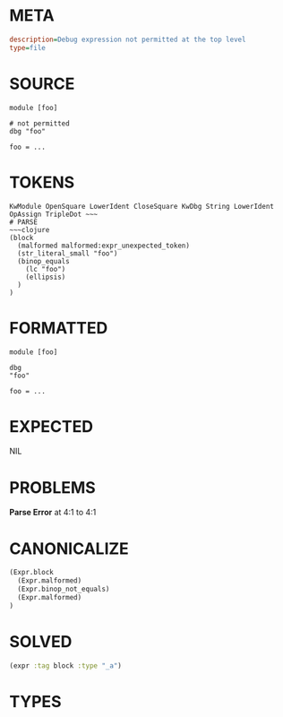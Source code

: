 # META
~~~ini
description=Debug expression not permitted at the top level
type=file
~~~
# SOURCE
~~~roc
module [foo]

# not permitted
dbg "foo"

foo = ...
~~~
# TOKENS
~~~text
KwModule OpenSquare LowerIdent CloseSquare KwDbg String LowerIdent OpAssign TripleDot ~~~
# PARSE
~~~clojure
(block
  (malformed malformed:expr_unexpected_token)
  (str_literal_small "foo")
  (binop_equals
    (lc "foo")
    (ellipsis)
  )
)
~~~
# FORMATTED
~~~roc
module [foo]

dbg
"foo"

foo = ...
~~~
# EXPECTED
NIL
# PROBLEMS
**Parse Error**
at 4:1 to 4:1

# CANONICALIZE
~~~clojure
(Expr.block
  (Expr.malformed)
  (Expr.binop_not_equals)
  (Expr.malformed)
)
~~~
# SOLVED
~~~clojure
(expr :tag block :type "_a")
~~~
# TYPES
~~~roc
~~~
